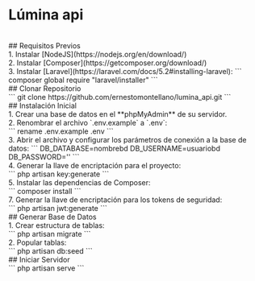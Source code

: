 # Lúmina api
<br />
## Requisitos Previos
<br />
1. Instalar [NodeJS](https://nodejs.org/en/download/)
<br />
2. Instalar [Composer](https://getcomposer.org/download/)
<br />
3. Instalar [Laravel](https://laravel.com/docs/5.2#installing-laravel):
```
composer global require "laravel/installer"
```
<br />
## Clonar Repositorio
<br />
```
git clone https://github.com/ernestomontellano/lumina_api.git
```
<br />
## Instalación Inicial
<br />
1. Crear una base de datos en el **phpMyAdmin** de su servidor.
<br />
2. Renombrar el archivo `.env.example` a `.env`:
<br />
```
rename .env.example .env
```
<br />
3. Abrir el archivo y configurar los parámetros de conexión a la base de datos:
```
DB_DATABASE=nombrebd
DB_USERNAME=usuariobd
DB_PASSWORD=''
```
<br />
4. Generar la llave de encriptación para el proyecto:
<br />
```
php artisan key:generate
```
<br />
5. Instalar las dependencias de Composer:
<br />
```
composer install
```
<br />
7. Generar la llave de encriptación para los tokens de seguridad:
<br />
```
php artisan jwt:generate
```
<br />
## Generar Base de Datos
<br />
1. Crear estructura de tablas:
<br />
```
php artisan migrate
```
<br />
2. Popular tablas:
<br />
```
php artisan db:seed
```
<br />
## Iniciar Servidor
<br />
```
php artisan serve
```